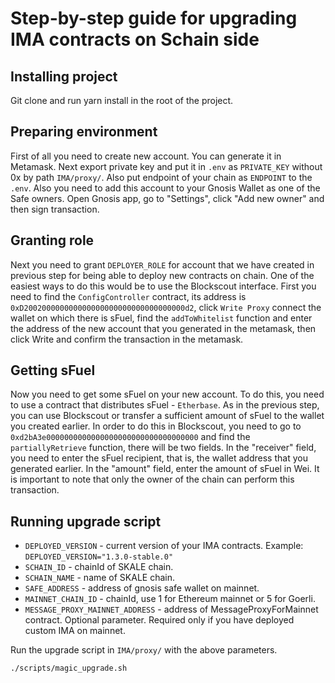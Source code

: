 # Step-by-step guide for upgrading IMA contracts on Schain side

## Installing project
Git clone and run yarn install in the root of the project.
## Preparing environment
First of all you need to create new account. You can generate it in Metamask. Next export private key and put it in `.env` as `PRIVATE_KEY` without 0x by path `IMA/proxy/`. Also put endpoint of your chain as `ENDPOINT` to the `.env`. Also you need to add this account to your Gnosis Wallet as one of the Safe owners. Open Gnosis app, go to "Settings", click "Add new owner" and then sign transaction.
## Granting role
Next you need to grant `DEPLOYER_ROLE` for account that we have created in previous step for being able to deploy new contracts on chain. One of the easiest ways to do this would be to use the Blockscout interface. First you need to find the `ConfigController` contract, its address is `0xD200200000000000000000000000000000000d2`, click `Write Proxy` connect the wallet on which there is sFuel, find the `addToWhitelist` function and enter the address of the new account that you generated in the metamask, then click Write and confirm the transaction in the metamask.
## Getting sFuel
Now you need to get some sFuel on your new account. To do this, you need to use a contract that distributes sFuel - `Etherbase`. As in the previous step, you can use Blockscout or transfer a sufficient amount of sFuel to the wallet you created earlier. In order to do this in Blockscout, you need to go to `0xd2bA3e0000000000000000000000000000000000` and find the `partiallyRetrieve` function, there will be two fields. In the "receiver" field, you need to enter the sFuel recipient, that is, the wallet address that you generated earlier. In the "amount" field, enter the amount of sFuel in Wei. It is important to note that only the owner of the chain can perform this transaction.
## Running upgrade script
* `DEPLOYED_VERSION` - current version of your IMA contracts. Example: `DEPLOYED_VERSION="1.3.0-stable.0"`
* `SCHAIN_ID` - chainId of SKALE chain.
* `SCHAIN_NAME` - name of SKALE chain.
* `SAFE_ADDRESS` - address of gnosis safe wallet on mainnet.
* `MAINNET_CHAIN_ID` - chainId, use 1 for Ethereum mainnet or 5 for Goerli.
* `MESSAGE_PROXY_MAINNET_ADDRESS` - address of MessageProxyForMainnet contract. Optional parameter. Required only if you have deployed custom IMA on mainnet.  

Run the upgrade script in `IMA/proxy/` with the above parameters.
```bash
./scripts/magic_upgrade.sh
```
